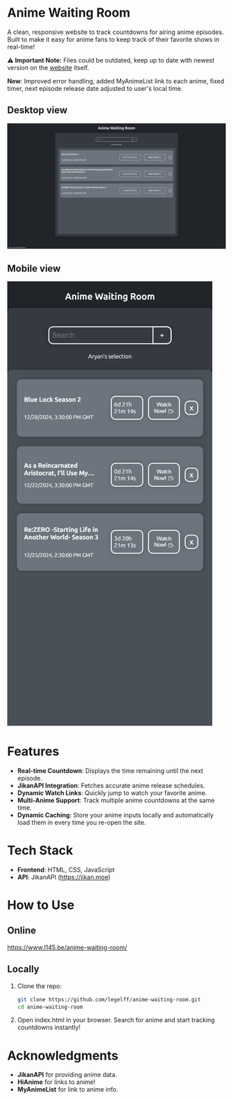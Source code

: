 # Anime Waiting Room

A clean, responsive website to track countdowns for airing anime episodes. Built to make it easy for anime fans to keep track of their favorite shows in real-time!

**:warning: Important Note:** Files could be outdated, keep up to date with newest version on the [website](https://www.l145.be/anime-waiting-room/) itself.

**New**: Improved error handling, added MyAnimeList link to each anime, fixed timer, next episode release date adjusted to user's local time.

## Desktop view
![animewaitingroomdesktop](./animeWaitingRoomDesktop.jpeg)

## Mobile view
![animewaitingroommobile](./animeWaitingRoomMobile.png)

# Features
- **Real-time Countdown**: Displays the time remaining until the next episode.
- **JikanAPI Integration**: Fetches accurate anime release schedules.
- **Dynamic Watch Links**: Quickly jump to watch your favorite anime.
- **Multi-Anime Support**: Track multiple anime countdowns at the same time.
- **Dynamic Caching**: Store your anime inputs locally and automatically load them in every time you re-open the site.

# Tech Stack
- **Frontend**: HTML, CSS, JavaScript
- **API**: JikanAPI (https://jikan.moe)

# How to Use
## Online
https://www.l145.be/anime-waiting-room/

## Locally
1. Clone the repo:
   ```bash
   git clone https://github.com/legelff/anime-waiting-room.git
   cd anime-waiting-room

2. Open index.html in your browser.
Search for anime and start tracking countdowns instantly!

# Acknowledgments
- **JikanAPI** for providing anime data.
- **HiAnime** for links to anime!
- **MyAnimeList** for link to anime info.
